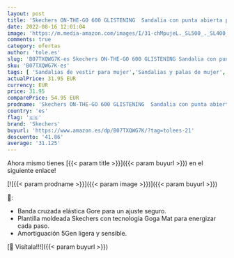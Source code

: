 ```yaml
---
layout: post
title: 'Skechers ON-THE-GO 600 GLISTENING  Sandalia con punta abierta para Mujer  Black Textile  38 EU'
date: 2022-08-16 12:01:04
image: 'https://m.media-amazon.com/images/I/31-chMpujeL._SL500_._SL400_.jpg'
comments: true
category: ofertas
author: 'tole.es'
slug: 'B07TXQWG7K-es Skechers ON-THE-GO 600 GLISTENING Sandalia con punta...'
sku: 'B07TXQWG7K-es'
tags: [ 'Sandalias de vestir para mujer','Sandalias y palas de mujer','Zapatos','Zapatos para mujer','Zapatos y complementos','sandalia','skechers','🇪🇸', ]
actualPrice: 31.95 EUR
currency: EUR
price: 31.95
comparePrice: 54.95 EUR
prodname: 'Skechers ON-THE-GO 600 GLISTENING  Sandalia con punta abierta para Mujer  Black Textile  38 EU'
country: 'es'
flag: '🇪🇸'
brand: 'Skechers'
buyurl: 'https://www.amazon.es/dp/B07TXQWG7K/?tag=tolees-21'
descuento: '41.86'
average: '31.125'
---
```


Ahora mismo tienes [{{< param title >}}]({{< param buyurl >}}) en el siguiente enlace!

[![{{< param prodname >}}]({{< param image >}})]({{< param buyurl >}})

🔎:

- Banda cruzada elástica Gore para un ajuste seguro.
- Plantilla moldeada Skechers con tecnología Goga Mat para energizar cada paso.
- Amortiguación 5Gen ligera y sensible.

[🛒 Visítala!!!]({{< param buyurl >}})
